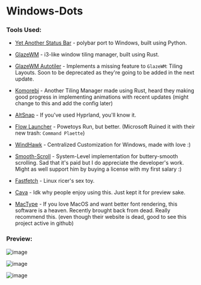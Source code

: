 # Windows-Dots
### Tools Used:
- [Yet Another Status Bar](https://github.com/amnweb/yasb) - polybar port to Windows, built using Python.
  
- [GlazeWM](https://github.com/glzr-io/glazewm) - i3-like window tiling manager, built using Rust.

- [GlazeWM Autotiler](https://github.com/orbi-tal/glaze-autotiler) - Implements a missing feature to `GlazeWM`: Tiling Layouts. Soon to be deprecated as they're going to be added in the next update.
  
- [Komorebi](https://github.com/LGUG2Z/komorebi) - Another Tiling Manager made using Rust, heard they making good progress in implementing animations with recent updates (might change to this and add the config later)

- [AltSnap](https://github.com/RamonUnch/AltSnap) - If you've used Hyprland, you'll know it.
  
- [Flow Launcher](https://github.com/Flow-Launcher/Flow.Launcher) - Powetoys Run, but better. (Microsoft Ruined it with their new trash: `Command Plaette`)
  
- [WindHawk](https://github.com/ramensoftware/windhawk) - Centralized Customization for Windows, made with love :)
  
- [Smooth-Scroll](https://www.smoothscroll.net/win/) - System-Level implementation for buttery-smooth scrolling. Sad that it's paid but I do appreciate the developer's work. Might as well support him by buying a license with my first salary :)

- [Fastfetch](https://github.com/fastfetch-cli/fastfetch) - Linux ricer's sex toy.

- [Cava](https://github.com/karlstav/cava) - Idk why people enjoy using this. Just kept it for preview sake.

- [MacType](https://github.com/snowie2000/mactype) - If you love MacOS and want better font rendering, this software is a heaven. Recently brought back from dead. Really recommend this. (even though their website is dead, good to see this project active in github)

### Preview:
![image](https://github.com/user-attachments/assets/ac41f38c-ed5b-4f65-886e-332b7fc4a242)

![image](https://github.com/user-attachments/assets/4f9c55cb-f394-468c-9443-6f2a06be1845)

![image](https://github.com/user-attachments/assets/5bedfc16-2c4b-474a-b1dd-66c900a86de2)




